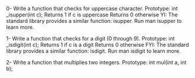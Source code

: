 0- Write a function that checks for uppercase character.
	Prototype: int _isupper(int c);
	Returns 1 if c is uppercase
	Returns 0 otherwise
	YI: The standard library provides a similar function: isupper. Run man isupper to learn more.

1- Write a function that checks for a digit (0 through 9).
	Prototype: int _isdigit(int c);
	Returns 1 if c is a digit
	Returns 0 otherwise
	FYI: The standard library provides a similar function: isdigit. Run man isdigit to learn more.

2- Write a function that multiplies two integers.
	Prototype: int mul(int a, int b);
